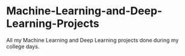 # Machine-Learning-and-Deep-Learning-Projects
All my Machine Learning and Deep Learning projects done during my college days.
